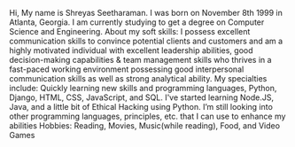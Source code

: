 Hi,
My name is Shreyas Seetharaman. I was born on November 8th 1999 in Atlanta, Georgia. 
I am currently studying to get a degree on Computer Science and Engineering.
About my soft skills:
  I possess excellent communication skills to convince potential clients and customers and am a highly
  motivated individual with excellent leadership abilities, good decision-making capabilities & team
  management skills who thrives in a fast-paced working environment possessing good interpersonal
  communication skills as well as strong analytical ability. 
My specialties include:
  Quickly learning new skills and programming languages, Python, Django, HTML, CSS, JavaScript, and SQL. 
  I've started learning Node.JS, Java, and a little bit of Ethical Hacking using Python. 
  I’m still looking into other programming languages, principles, etc. that I can use to enhance my
  abilities
Hobbies:
  Reading, Movies, Music(while reading), Food, and Video Games
